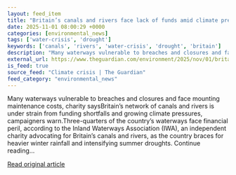 ```yaml
---
layout: feed_item
title: "Britain’s canals and rivers face lack of funds amid climate pressures, campaigners warn"
date: 2025-11-01 08:00:29 +0000
categories: [environmental_news]
tags: ['water-crisis', 'drought']
keywords: ['canals', 'rivers', 'water-crisis', 'drought', 'britain']
description: "Many waterways vulnerable to breaches and closures and face mounting maintenance costs, charity saysBritain’s network of canals and rivers is under strain fr..."
external_url: https://www.theguardian.com/environment/2025/nov/01/britain-canals-rivers-funding-climate-campaign
is_feed: true
source_feed: "Climate crisis | The Guardian"
feed_category: "environmental_news"
---
```


Many waterways vulnerable to breaches and closures and face mounting maintenance costs, charity saysBritain’s network of canals and rivers is under strain from funding shortfalls and growing climate pressures, campaigners warn.Three-quarters of the country’s waterways face financial peril, according to the Inland Waterways Association (IWA), an independent charity advocating for Britain’s canals and rivers, as the country braces for heavier winter rainfall and intensifying summer droughts. Continue reading...

[Read original article](https://www.theguardian.com/environment/2025/nov/01/britain-canals-rivers-funding-climate-campaign)
